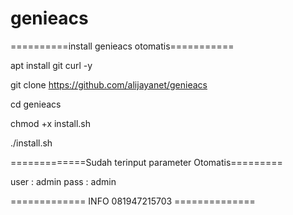 # genieacs
==========install genieacs otomatis===========

apt install git curl -y

git clone https://github.com/alijayanet/genieacs

cd genieacs

chmod +x install.sh

./install.sh

=============Sudah terinput parameter Otomatis=========

user : admin 
pass : admin

============= INFO 081947215703 ==============
